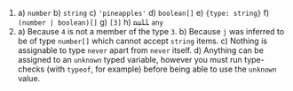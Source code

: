 1. 
    a) `number`
    b) `string`
    c) `'pineapples'`
    d) `boolean[]`
    e) `{type: string}`
    f) `(number | boolean)[]`
    g) `[3]`
    h) ~~`null`~~ `any`
2. 
    a) Because `4` is not a member of the type `3`.
    b) Because `j` was inferred to be of type `number[]` which cannot accept `string` items.
    c) Nothing is assignable to type `never` apart from `never` itself.
    d) Anything can be assigned to an `unknown` typed variable, however you must run type-checks (with `typeof`, for example) before being able to use the `unknown` value.


